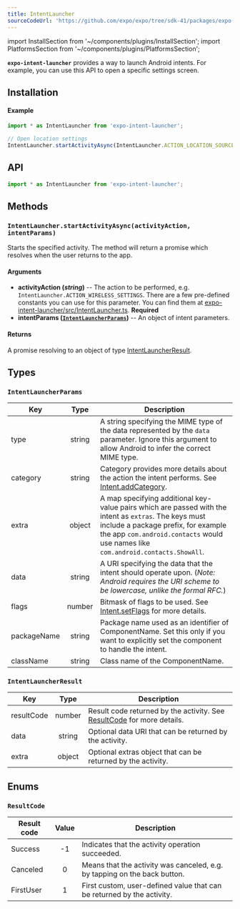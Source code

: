 ```yaml
---
title: IntentLauncher
sourceCodeUrl: 'https://github.com/expo/expo/tree/sdk-41/packages/expo-intent-launcher'
---
```


import InstallSection from '~/components/plugins/InstallSection';
import PlatformsSection from '~/components/plugins/PlatformsSection';

**`expo-intent-launcher`** provides a way to launch Android intents. For example, you can use this API to open a specific settings screen.

<PlatformsSection android emulator />

## Installation

<InstallSection packageName="expo-intent-launcher" />

#### Example

```javascript
import * as IntentLauncher from 'expo-intent-launcher';

// Open location settings
IntentLauncher.startActivityAsync(IntentLauncher.ACTION_LOCATION_SOURCE_SETTINGS);
```

## API

```js
import * as IntentLauncher from 'expo-intent-launcher';
```

## Methods

### `IntentLauncher.startActivityAsync(activityAction, intentParams)`

Starts the specified activity. The method will return a promise which resolves when the user returns to the app.

#### Arguments

- **activityAction (_string_)** -- The action to be performed, e.g. `IntentLauncher.ACTION_WIRELESS_SETTINGS`. There are a few pre-defined constants you can use for this parameter. You can find them at [expo-intent-launcher/src/IntentLauncher.ts](https://github.com/expo/expo/tree/main/packages/expo-intent-launcher/src/IntentLauncher.ts). **Required**
- **intentParams ([`IntentLauncherParams`](#typeintentlauncherparams))** -- An object of intent parameters.

#### Returns

A promise resolving to an object of type [IntentLauncherResult](#typeintentlauncherresult).

## Types

### `IntentLauncherParams`

| Key         |  Type  | Description                                                                                                                                                                                                                       |
| ----------- | :----: | --------------------------------------------------------------------------------------------------------------------------------------------------------------------------------------------------------------------------------- |
| type        | string | A string specifying the MIME type of the data represented by the `data` parameter. Ignore this argument to allow Android to infer the correct MIME type.                                                                          |
| category    | string | Category provides more details about the action the intent performs. See [Intent.addCategory](<https://developer.android.com/reference/android/content/Intent.html#addCategory(java.lang.String)>).                               |
| extra       | object | A map specifying additional key-value pairs which are passed with the intent as `extras`. The keys must include a package prefix, for example the app `com.android.contacts` would use names like `com.android.contacts.ShowAll`. |
| data        | string | A URI specifying the data that the intent should operate upon. (_Note: Android requires the URI scheme to be lowercase, unlike the formal RFC._)                                                                                  |
| flags       | number | Bitmask of flags to be used. See [Intent.setFlags](<https://developer.android.com/reference/android/content/Intent.html#setFlags(int)>) for more details.                                                                         |
| packageName | string | Package name used as an identifier of ComponentName. Set this only if you want to explicitly set the component to handle the intent.                                                                                              |
| className   | string | Class name of the ComponentName.                                                                                                                                                                                                  |

### `IntentLauncherResult`

| Key        |  Type  | Description                                                                               |
| ---------- | :----: | ----------------------------------------------------------------------------------------- |
| resultCode | number | Result code returned by the activity. See [ResultCode](#enumresultcode) for more details. |
| data       | string | Optional data URI that can be returned by the activity.                                   |
| extra      | object | Optional extras object that can be returned by the activity.                              |

## Enums

### `ResultCode`

| Result code | Value | Description                                                               |
| ----------- | :---: | ------------------------------------------------------------------------- |
| Success     |  -1   | Indicates that the activity operation succeeded.                          |
| Canceled    |   0   | Means that the activity was canceled, e.g. by tapping on the back button. |
| FirstUser   |   1   | First custom, user-defined value that can be returned by the activity.    |
